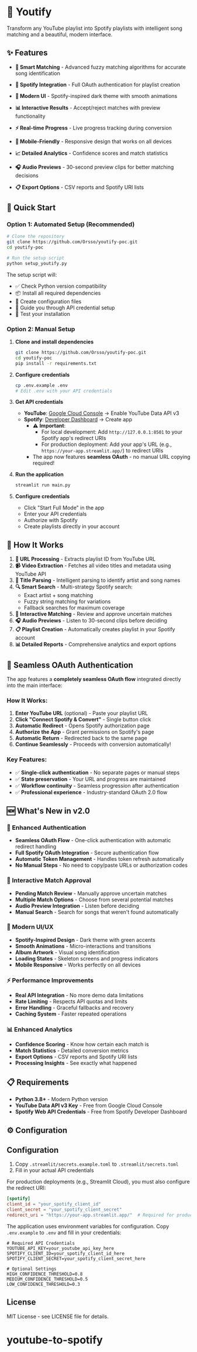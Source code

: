 # 🎵 Youtify

Transform any YouTube playlist into Spotify playlists with intelligent song matching and a beautiful, modern interface.

## ✨ Features

- **🎯 Smart Matching** - Advanced fuzzy matching algorithms for accurate song identification
- **🔐 Spotify Integration** - Full OAuth authentication for playlist creation
- **🎨 Modern UI** - Spotify-inspired dark theme with smooth animations
- **📊 Interactive Results** - Accept/reject matches with preview functionality
- **⚡ Real-time Progress** - Live progress tracking during conversion
- **📱 Mobile-Friendly** - Responsive design that works on all devices

- **📈 Detailed Analytics** - Confidence scores and match statistics
- **🎧 Audio Previews** - 30-second preview clips for better matching decisions
- **📋 Export Options** - CSV reports and Spotify URI lists

## 🚀 Quick Start

### Option 1: Automated Setup (Recommended)
```bash
# Clone the repository
git clone https://github.com/Orsso/youtify-poc.git
cd youtify-poc

# Run the setup script
python setup_youtify.py
```

The setup script will:
- ✅ Check Python version compatibility
- 📦 Install all required dependencies
- 🔧 Create configuration files
- 🔑 Guide you through API credential setup
- 🧪 Test your installation

### Option 2: Manual Setup
1. **Clone and install dependencies**
   ```bash
   git clone https://github.com/Orsso/youtify-poc.git
   cd youtify-poc
   pip install -r requirements.txt
   ```

2. **Configure credentials**
   ```bash
   cp .env.example .env
   # Edit .env with your API credentials
   ```

3. **Get API credentials**
   - **YouTube**: [Google Cloud Console](https://console.cloud.google.com/) → Enable YouTube Data API v3
   - **Spotify**: [Developer Dashboard](https://developer.spotify.com/dashboard/) → Create app
     - ⚠️ **Important**:
       - For local development: Add `http://127.0.0.1:8501` to your Spotify app's redirect URIs
       - For production deployment: Add your app's URL (e.g., `https://your-app.streamlit.app/`) to redirect URIs
     - The app now features **seamless OAuth** - no manual URL copying required!

4. **Run the application**
   ```bash
   streamlit run main.py
   ```

2. **Configure credentials**
   - Click "Start Full Mode" in the app
   - Enter your API credentials
   - Authorize with Spotify
   - Create playlists directly in your account

## 🔄 How It Works

1. **🔗 URL Processing** - Extracts playlist ID from YouTube URL
2. **📹 Video Extraction** - Fetches all video titles and metadata using YouTube API
3. **🎵 Title Parsing** - Intelligent parsing to identify artist and song names
4. **🔍 Smart Search** - Multi-strategy Spotify search:
   - Exact artist + song matching
   - Fuzzy string matching for variations
   - Fallback searches for maximum coverage
5. **🎯 Interactive Matching** - Review and approve uncertain matches
6. **🎧 Audio Previews** - Listen to 30-second clips before deciding
7. **📋 Playlist Creation** - Automatically creates playlist in your Spotify account
8. **📊 Detailed Reports** - Comprehensive analytics and export options

## 🔐 Seamless OAuth Authentication

The app features a **completely seamless OAuth flow** integrated directly into the main interface:

### How It Works:
1. **Enter YouTube URL** (optional) - Paste your playlist URL
2. **Click "Connect Spotify & Convert"** - Single button click
3. **Automatic Redirect** - Opens Spotify authorization page
4. **Authorize the App** - Grant permissions on Spotify's page
5. **Automatic Return** - Redirected back to the same page
6. **Continue Seamlessly** - Proceeds with conversion automatically!

### Key Features:
- ✅ **Single-click authentication** - No separate pages or manual steps
- ✅ **State preservation** - Your URL and progress are maintained
- ✅ **Workflow continuity** - Seamless progression after authentication
- ✅ **Professional experience** - Industry-standard OAuth 2.0 flow

## 🆕 What's New in v2.0

### 🔐 Enhanced Authentication
- **Seamless OAuth Flow** - One-click authentication with automatic redirect handling
- **Full Spotify OAuth Integration** - Secure authentication flow
- **Automatic Token Management** - Handles token refresh automatically
- **No Manual Steps** - No need to copy/paste URLs or authorization codes

### 🎯 Interactive Match Approval
- **Pending Match Review** - Manually approve uncertain matches
- **Multiple Match Options** - Choose from several potential matches
- **Audio Preview Integration** - Listen before deciding
- **Manual Search** - Search for songs that weren't found automatically

### 🎨 Modern UI/UX
- **Spotify-Inspired Design** - Dark theme with green accents
- **Smooth Animations** - Micro-interactions and transitions
- **Album Artwork** - Visual song identification
- **Loading States** - Skeleton screens and progress indicators
- **Mobile Responsive** - Works perfectly on all devices

### ⚡ Performance Improvements
- **Real API Integration** - No more demo data limitations
- **Rate Limiting** - Respects API quotas and limits
- **Error Handling** - Graceful fallbacks and recovery
- **Caching System** - Faster repeated operations

### 📊 Enhanced Analytics
- **Confidence Scoring** - Know how certain each match is
- **Match Statistics** - Detailed conversion metrics
- **Export Options** - CSV reports and Spotify URI lists
- **Processing Insights** - See exactly what happened

## 📋 Requirements

- **Python 3.8+** - Modern Python version
- **YouTube Data API v3 Key** - Free from Google Cloud Console
- **Spotify Web API Credentials** - Free from Spotify Developer Dashboard

## ⚙️ Configuration
## Configuration
1. Copy `.streamlit/secrets.example.toml` to `.streamlit/secrets.toml`
2. Fill in your actual API credentials

For production deployments (e.g., Streamlit Cloud), you must also configure the redirect URI:
```toml
[spotify]
client_id = "your_spotify_client_id"
client_secret = "your_spotify_client_secret"
redirect_uri = "https://your-app.streamlit.app/"  # Required for production
```

The application uses environment variables for configuration. Copy `.env.example` to `.env` and fill in your credentials:

```env
# Required API Credentials
YOUTUBE_API_KEY=your_youtube_api_key_here
SPOTIFY_CLIENT_ID=your_spotify_client_id_here
SPOTIFY_CLIENT_SECRET=your_spotify_client_secret_here

# Optional Settings
HIGH_CONFIDENCE_THRESHOLD=0.8
MEDIUM_CONFIDENCE_THRESHOLD=0.5
LOW_CONFIDENCE_THRESHOLD=0.3
```

## License

MIT License - see LICENSE file for details.
# youtube-to-spotify
